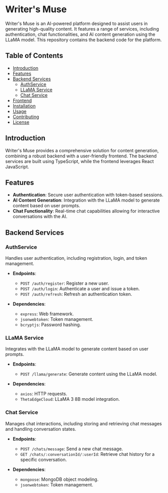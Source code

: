 # Writer's Muse

Writer's Muse is an AI-powered platform designed to assist users in generating high-quality content. It features a range of services, including authentication, chat functionalities, and AI content generation using the LLaMA model. This repository contains the backend code for the platform.

## Table of Contents

- [Introduction](#introduction)
- [Features](#features)
- [Backend Services](#backend-services)
  - [AuthService](#authservice)
  - [LLaMA Service](#llama-service)
  - [Chat Service](#chat-service)
- [Frontend](#frontend)
- [Installation](#installation)
- [Usage](#usage)
- [Contributing](#contributing)
- [License](#license)

## Introduction

Writer's Muse provides a comprehensive solution for content generation, combining a robust backend with a user-friendly frontend. The backend services are built using TypeScript, while the frontend leverages React JavaScript.

## Features

- **Authentication**: Secure user authentication with token-based sessions.
- **AI Content Generation**: Integration with the LLaMA model to generate content based on user prompts.
- **Chat Functionality**: Real-time chat capabilities allowing for interactive conversations with the AI.

## Backend Services

### AuthService

Handles user authentication, including registration, login, and token management.

- **Endpoints**:
  - `POST /auth/register`: Register a new user.
  - `POST /auth/login`: Authenticate a user and issue a token.
  - `POST /auth/refresh`: Refresh an authentication token.

- **Dependencies**:
  - `express`: Web framework.
  - `jsonwebtoken`: Token management.
  - `bcryptjs`: Password hashing.

### LLaMA Service

Integrates with the LLaMA model to generate content based on user prompts.

- **Endpoints**:
  - `POST /llama/generate`: Generate content using the LLaMA model.

- **Dependencies**:
  - `axios`: HTTP requests.
  - `ThetaEdgeCloud`: LLaMA 3 8B model integration.

### Chat Service

Manages chat interactions, including storing and retrieving chat messages and handling conversation states.

- **Endpoints**:
  - `POST /chats/message`: Send a new chat message.
  - `GET /chats/:conversationId/:userId`: Retrieve chat history for a specific conversation.

- **Dependencies**:
  - `mongoose`: MongoDB object modeling.
  - `jsonwebtoken`: Token management.

